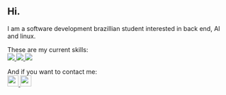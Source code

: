 ## Hi.
I am a software development brazillian student interested in back end, AI and linux.

These are my current skills:
<br>
<a href="#">
  <img src="https://img.shields.io/badge/Django-092E20?style=for-the-badge&logo=django&logoColor=white">
</a>
<a href="#">
  <img src="https://img.shields.io/badge/Python-14354C?style=for-the-badge&logo=python&logoColor=white">
</a>
<a href="#">
  <img src="https://img.shields.io/badge/Linux-FCC624?style=for-the-badge&logo=linux&logoColor=black">
</a>

And if you want to contact me:
<br>
<a href="mailto:romulo.s@escolar.ifrn.edu.br">
  <img src="https://img.shields.io/badge/Gmail-D14836?style=for-the-badge&logo=gmail&logoColor=white" height="25">
</a>
<a href="https://discord.com/users/204698698242981888">
  <img src="https://img.shields.io/badge/Discord-7289DA?style=for-the-badge&logo=discord&logoColor=white" height="25">
</a>
<!--
**rommuloifrn/rommuloifrn** is a ✨ _special_ ✨ repository because its `README.md` (this file) appears on your GitHub profile.

Here are some ideas to get you started:

- 🔭 I’m currently working on ...
- 🌱 I’m currently learning ...
- 👯 I’m looking to collaborate on ...
- 🤔 I’m looking for help with ...
- 💬 Ask me about ...
- 📫 How to reach me: ...
- 😄 Pronouns: ...
- ⚡ Fun fact: ...
-->
